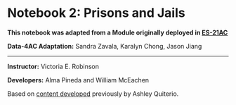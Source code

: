 # Notebook 2: Prisons and Jails

**This notebook was adapted from a Module originally deployed in [ES-21AC](https://github.com/ds-modules/ES-21AC-sp20)**

**Data-4AC Adaptation:** Sandra Zavala, Karalyn Chong, Jason Jiang

----


**Instructor:** Victoria E. Robinson

**Developers:** Alma Pineda and William McEachen

Based on [content developed](https://github.com/ds-modules/ES-21AC-SP19) previously by Ashley Quiterio.